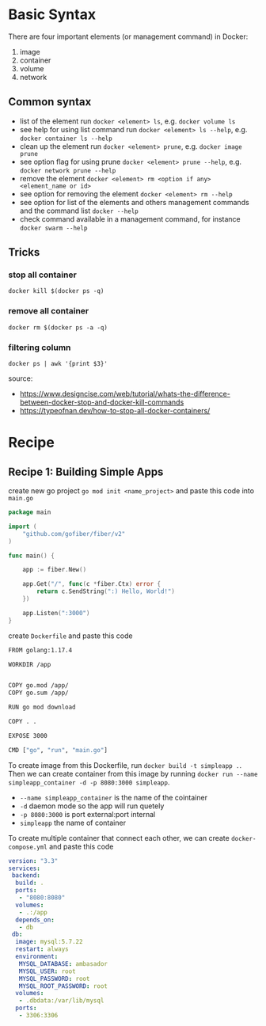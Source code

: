 # Basic Syntax

There are four important elements (or management command) in Docker: 
1. image
2. container
3. volume
4. network

## Common syntax

- list of the element run `docker <element> ls`, e.g. `docker volume ls`
- see help for using list command run `docker <element> ls --help`, e.g. `docker container ls --help`
- clean up the element run `docker <element> prune`, e.g. `docker image prune`
- see option flag for using prune `docker <element> prune --help`, e.g. `docker network prune --help`
- remove the element `docker <element> rm <option if any> <element_name or id> `
- see option for removing the element `docker <element> rm --help`
- see option for list of the elements and others management commands and the command list `docker --help`
- check command available in a management command, for instance `docker swarm --help`

## Tricks

### stop all container

 `docker kill $(docker ps -q)`

### remove all container

`docker rm $(docker ps -a -q)`

### filtering column

`docker ps | awk '{print $3}'`

source: 
- https://www.designcise.com/web/tutorial/whats-the-difference-between-docker-stop-and-docker-kill-commands
- https://typeofnan.dev/how-to-stop-all-docker-containers/


# Recipe

## Recipe 1: Building Simple Apps

create new go project `go mod init <name_project>` and paste this code into `main.go`

```go
package main

import (
	"github.com/gofiber/fiber/v2"
)

func main() {

	app := fiber.New()

	app.Get("/", func(c *fiber.Ctx) error {
		return c.SendString(":) Hello, World!")
	})

	app.Listen(":3000")
}
```



create `Dockerfile` and paste this code

```sh
FROM golang:1.17.4

WORKDIR /app


COPY go.mod /app/
COPY go.sum /app/

RUN go mod download

COPY . .

EXPOSE 3000

CMD ["go", "run", "main.go"]

```

To create image from this Dockerfile, run `docker build -t simpleapp .`. Then we can create container from this image by running `docker run --name simpleapp_container -d -p 8080:3000 simpleapp`.    

- `--name simpleapp_container` is the name of the cointainer
- `-d` daemon mode so the app will run quetely
- `-p 8080:3000` is port external:port internal
- `simpleapp` the name of container 


To create multiple container that connect each other, we can create `docker-compose.yml` and paste this code

```yaml
version: "3.3"
services:
 backend:
  build: .
  ports: 
   - "8080:8080"
  volumes:
   - .:/app
  depends_on:
   - db
 db:
  image: mysql:5.7.22
  restart: always
  environment:
   MYSQL_DATABASE: ambasador
   MYSQL_USER: root
   MYSQL_PASSWORD: root
   MYSQL_ROOT_PASSWORD: root
  volumes:
   - .dbdata:/var/lib/mysql
  ports:
   - 3306:3306
```
